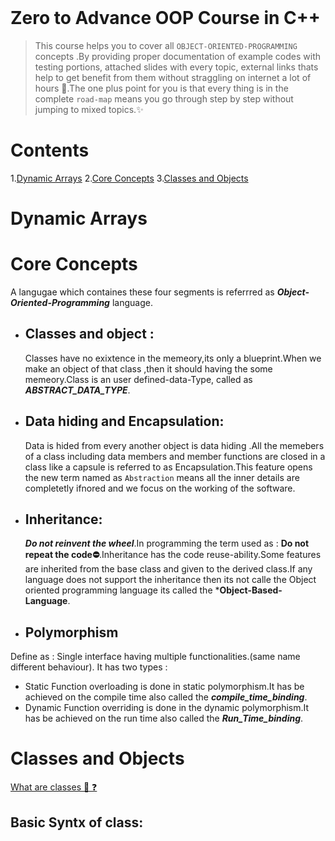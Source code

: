 <p align="center">
    <img src="/Some%20extra%20concepts/logo.jpg" style="height: 60vh; padding-left: 50vh;">
</p>

# Zero to Advance OOP Course in C++
>This course helps you to cover all `OBJECT-ORIENTED-PROGRAMMING` concepts .By providing proper documentation of example codes with testing portions, attached slides with every topic, external links thats help to get benefit from them without straggling on internet a lot of hours 🤔.The one plus point for you is that every thing is in the complete `road-map` means you go through step by step without jumping to mixed topics.✨
# Contents
1.[Dynamic Arrays](#dynamic-arrays)
2.[Core Concepts](#core-concepts)
3.[Classes and Objects](#classes-and-objects)
# Dynamic Arrays

# Core Concepts
  A langugae which containes these four segments is referrred as ***Object-Oriented-Programming*** language.
 * ## Classes and object :
    Classes have no exixtence in the memeory,its only a blueprint.When we make an object of that class ,then it should having the some memeory.Class is an user defined-data-Type, called as ***ABSTRACT_DATA_TYPE***.
 * ## Data hiding and Encapsulation:
    Data is hided from every another object is data hiding .All the memebers of a class including data members and member functions are closed in a class like a capsule is referred to as Encapsulation.This feature opens the new term named as `Abstraction` means all the inner details are completetly ifnored and we focus on the working of the software.
 * ## Inheritance:
    ***Do not reinvent the wheel***.In programming the term used as : **Do not repeat the code⛔**.Inheritance has the code reuse-ability.Some features are inherited from the base class and given to the derived class.If any language does not support the inheritance then its not calle the Object oriented programming language its called the ***Object-Based-Language**.
 * ## Polymorphism
  Define as : Single interface having multiple functionalities.(same name different behaviour).
  It has two types :
   * Static
      Function overloading is done in static polymorphism.It has be achieved on the compile time also called the ***compile_time_binding***. 
   * Dynamic
      Function overriding is done in the dynamic polymorphism.It has be achieved on the run time also called the ***Run_Time_binding***.


# Classes and Objects
  [What are classes  👀 ❓](#classes-and-object)
  ## Basic Syntx of class:
  <p align="center">
    <img src="/Some%20extra%20concepts/codeSnaps/class1.png" style="height: 40vh; padding-left: 50vh;">
 </p>

  ## Basic Syntx of object:
  <p align="center">
    <img src="/Some%20extra%20concepts/codeSnaps/obj.png" style="height: 40vh; padding-left: 50vh;">
 </p>
 
  we cannot access the dataMemebers of the class outside the class .Their members are by `default-private`.So when we want to access them .The error should come as 

  <p align="center">
    <img src="/Some%20extra%20concepts/codeSnaps/error1.png" style="height: 40vh; padding-left: 50vh;">

 >so when we want to access them outside the class,we use the `access-identifiers`.

 ## Access-Identifiers
  There are there Access specifiers.
* ###  Public
     Members declerad as private are only accessible within the class.
* ### Private
     Memebers of public are accessible from anywhere(accissble through the object).
* ### Protected
     Members are only accessible in child class.

 Result:
    <p align="center">
    <img src="/Some%20extra%20concepts/codeSnaps/result_class.png" style="height: 60vh; padding-left: 50vh;">

   ### Note:
   >The address of a class is same as the address of the first dataMemeber of the class

 ## Summary:
  * To practice real-world examples [class and object examples](/Object%20Oriented%20Programming/Step1_Classes%20and%20objects/)
  * To go through slides [Class and object slides](/Some%20extra%20concepts/Slides/classes.pdf)
  * For reading more concepts explore this page [Deep learn class and objects](https://www.learncpp.com/cpp-tutorial/classes-and-class-members/) 



  
 